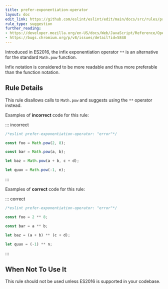 ```yaml
---
title: prefer-exponentiation-operator
layout: doc
edit_link: https://github.com/eslint/eslint/edit/main/docs/src/rules/prefer-exponentiation-operator.md
rule_type: suggestion
further_reading:
- https://developer.mozilla.org/en-US/docs/Web/JavaScript/Reference/Operators/Exponentiation
- https://bugs.chromium.org/p/v8/issues/detail?id=5848
---
```




Introduced in ES2016, the infix exponentiation operator `**` is an alternative for the standard `Math.pow` function.

Infix notation is considered to be more readable and thus more preferable than the function notation.

## Rule Details

This rule disallows calls to `Math.pow` and suggests using the `**` operator instead.

Examples of **incorrect** code for this rule:

::: incorrect

```js
/*eslint prefer-exponentiation-operator: "error"*/

const foo = Math.pow(2, 8);

const bar = Math.pow(a, b);

let baz = Math.pow(a + b, c + d);

let quux = Math.pow(-1, n);
```

:::

Examples of **correct** code for this rule:

::: correct

```js
/*eslint prefer-exponentiation-operator: "error"*/

const foo = 2 ** 8;

const bar = a ** b;

let baz = (a + b) ** (c + d);

let quux = (-1) ** n;
```

:::

## When Not To Use It

This rule should not be used unless ES2016 is supported in your codebase.
